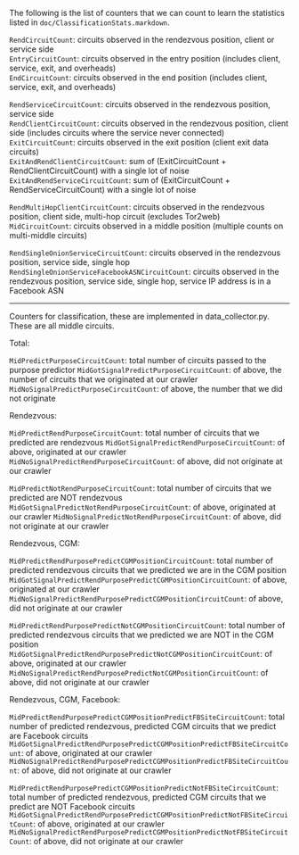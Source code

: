 The following is the list of counters that we can count to learn the statistics listed in `doc/ClassificationStats.markdown`.

`RendCircuitCount`: circuits observed in the rendezvous position, client or service side  
`EntryCircuitCount`: circuits observed in the entry position (includes client, service, exit, and overheads)  
`EndCircuitCount`: circuits observed in the end position (includes client, service, exit, and overheads)  

`RendServiceCircuitCount`: circuits observed in the rendezvous position, service side  
`RendClientCircuitCount`: circuits observed in the rendezvous position, client side (includes circuits where the service never connected)  
`ExitCircuitCount`: circuits observed in the exit position (client exit data circuits)  
`ExitAndRendClientCircuitCount`: sum of (ExitCircuitCount + RendClientCircuitCount) with a single lot of noise  
`ExitAndRendServiceCircuitCount`: sum of (ExitCircuitCount + RendServiceCircuitCount) with a single lot of noise  

`RendMultiHopClientCircuitCount`: circuits observed in the rendezvous position, client side, multi-hop circuit
(excludes Tor2web)  
`MidCircuitCount`: circuits observed in a middle position (multiple counts on multi-middle circuits)  

`RendSingleOnionServiceCircuitCount`: circuits observed in the rendezvous position, service side, single hop  
`RendSingleOnionServiceFacebookASNCircuitCount`: circuits observed in the rendezvous position, service side, single hop, service IP address is in a Facebook ASN  

---

Counters for classification, these are implemented in data_collector.py. These are all middle circuits.

Total:

`MidPredictPurposeCircuitCount`: total number of circuits passed to the purpose predictor
`MidGotSignalPredictPurposeCircuitCount`: of above, the number of circuits that we originated at our crawler
`MidNoSignalPredictPurposeCircuitCount`: of above, the number that we did not originate

Rendezvous:

`MidPredictRendPurposeCircuitCount`: total number of circuits that we predicted are rendezvous
`MidGotSignalPredictRendPurposeCircuitCount`: of above, originated at our crawler
`MidNoSignalPredictRendPurposeCircuitCount`: of above, did not originate at our crawler

`MidPredictNotRendPurposeCircuitCount`: total number of circuits that we predicted are NOT rendezvous
`MidGotSignalPredictNotRendPurposeCircuitCount`: of above, originated at our crawler
`MidNoSignalPredictNotRendPurposeCircuitCount`: of above, did not originate at our crawler

Rendezvous, CGM:

`MidPredictRendPurposePredictCGMPositionCircuitCount`: total number of predicted rendezvous circuits that we predicted we are in the CGM position
`MidGotSignalPredictRendPurposePredictCGMPositionCircuitCount`: of above, originated at our crawler
`MidNoSignalPredictRendPurposePredictCGMPositionCircuitCount`: of above, did not originate at our crawler

`MidPredictRendPurposePredictNotCGMPositionCircuitCount`: total number of predicted rendezvous circuits that we predicted we are NOT in the CGM position
`MidGotSignalPredictRendPurposePredictNotCGMPositionCircuitCount`: of above, originated at our crawler
`MidNoSignalPredictRendPurposePredictNotCGMPositionCircuitCount`: of above, did not originate at our crawler

Rendezvous, CGM, Facebook:

`MidPredictRendPurposePredictCGMPositionPredictFBSiteCircuitCount`: total number of predicted rendezvous, predicted CGM circuits that we predict are Facebook circuits
`MidGotSignalPredictRendPurposePredictCGMPositionPredictFBSiteCircuitCount`: of above, originated at our crawler
`MidNoSignalPredictRendPurposePredictCGMPositionPredictFBSiteCircuitCount`: of above, did not originate at our crawler

`MidPredictRendPurposePredictCGMPositionPredictNotFBSiteCircuitCount`: total number of predicted rendezvous, predicted CGM circuits that we predict are NOT Facebook circuits
`MidGotSignalPredictRendPurposePredictCGMPositionPredictNotFBSiteCircuitCount`: of above, originated at our crawler
`MidNoSignalPredictRendPurposePredictCGMPositionPredictNotFBSiteCircuitCount`: of above, did not originate at our crawler

